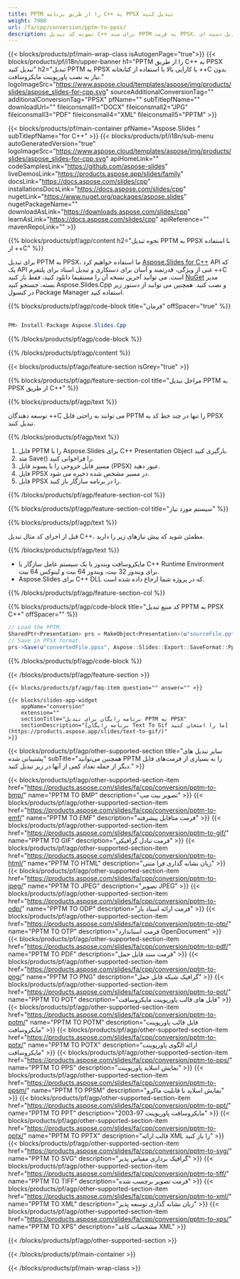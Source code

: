 ```yaml
---
title: PPTM را از طریق برنامه C++ به PPSX تبدیل کنید
weight: 7980
url: /fa/cpp/conversion/pptm-to-ppsx/ 
description: نمونه کد تبدیل C++ برای سند PPTM به فرمت PPSX. از کد مثال برای تبدیل دسته ای PPTM به PPSX در هر برنامه C++ استفاده کنید.
---
```


{{< blocks/products/pf/main-wrap-class isAutogenPage="true">}}
{{< blocks/products/pf/i18n/upper-banner h1="PPTM را از طریق C++ به PPSX تبدیل کنید" h2="تبدیل PPTM به PPSX با کارایی بالا با استفاده از کتابخانه ++C بدون نیاز به نصب پاورپوینت مایکروسافت." logoImageSrc="https://www.aspose.cloud/templates/aspose/img/products/slides/aspose_slides-for-cpp.svg" sourceAdditionalConversionTag="" additionalConversionTag="PPSX" pfName="" subTitlepfName="" downloadUrl="" fileiconsmall1="DOCX" fileiconsmall2="JPG" fileiconsmall3="PDF" fileiconsmall4="XML" fileiconsmall5="PPTM" >}}

{{< blocks/products/pf/main-container pfName="Aspose.Slides " subTitlepfName="for C++" >}}
{{< blocks/products/pf/i18n/sub-menu autoGeneratedVersion="true" logoImageSrc="https://www.aspose.cloud/templates/aspose/img/products/slides/aspose_slides-for-cpp.svg" apiHomeLink="" codeSamplesLink="https://github.com/aspose-slides" liveDemosLink="https://products.aspose.app/slides/family" docsLink="https://docs.aspose.com/slides/cpp" installationsDocsLink="https://docs.aspose.com/slides/cpp" nugetLink="https://www.nuget.org/packages/aspose.slides" nugetPackageName="" downloadAsLink="https://downloads.aspose.com/slides/cpp" learnAsLink="https://docs.aspose.com/slides/cpp" apiReference="" mavenRepoLink="" >}}

{{% blocks/products/pf/agp/content h2="نحوه تبدیل PPTM به PPSX با استفاده از ++C" %}}

 برای تبدیل PPTM به PPSX، ما استفاده خواهیم کرد
 [Aspose.Slides for C++](https://products.aspose.com/slides/fa/cpp/)
 API که یک API غنی از ویژگی، قدرتمند و آسان برای دستکاری و تبدیل اسناد برای پلتفرم ++C است. می توانید آخرین نسخه آن را مستقیما دانلود کنید، فقط باز کنید
 [NuGet](https://www.nuget.org/packages/aspose.slides)
 مدیر بسته، جستجو کنید
 Aspose.Slides.Cpp
 و نصب کنید. همچنین می توانید از دستور زیر در کنسول Package Manager استفاده کنید.

{{% blocks/products/pf/agp/code-block title="فرمان" offSpacer="true" %}}

```cs

PM> Install-Package Aspose.Slides.Cpp

```

{{% /blocks/products/pf/agp/code-block %}}

{{% /blocks/products/pf/agp/content %}}

{{< blocks/products/pf/agp/feature-section isGrey="true" >}}

{{% blocks/products/pf/agp/feature-section-col title="مراحل تبدیل PPTM به PPSX از طریق C++" %}}

{{% blocks/products/pf/agp/text %}}

 توسعه دهندگان ++C می توانند به راحتی فایل PPTM را تنها در چند خط کد به PPSX تبدیل کنند.

{{% /blocks/products/pf/agp/text %}}

1. فایل PPTM را با Aspose.Slides برای C++ Presentation Object بارگیری کنید.
1. متد Save() را فراخوانی کنید.
1. مسیر فایل خروجی را با پسوند فایل (PPSX) عبور دهید.
1. فایل PPSX در مسیر مشخص شده ذخیره می شود.
1. فایل PPSX را در برنامه سازگار باز کنید.

{{% /blocks/products/pf/agp/feature-section-col %}}

{{% blocks/products/pf/agp/feature-section-col title="سیستم مورد نیاز" %}}

{{% blocks/products/pf/agp/text %}}

 قبل از اجرای کد مثال تبدیل C++، مطمئن شوید که پیش نیازهای زیر را دارید.

{{% /blocks/products/pf/agp/text %}}

- مایکروسافت ویندوز یا یک سیستم عامل سازگار با C++ Runtime Environment برای ویندوز 32 بیت، ویندوز 64 بیت و لینوکس 64 بیت.
- Aspose.Slides برای C++ DLL که در پروژه شما ارجاع داده شده است.

{{% /blocks/products/pf/agp/feature-section-col %}}

{{% blocks/products/pf/agp/code-block title="کد منبع تبدیل PPTM به PPSX C++" offSpacer="" %}}

```cs
// Load the PPTM.
SharedPtr<Presentation> prs = MakeObject<Presentation>(u"sourceFile.pptm");
// Save in PPSX format.
prs->Save(u"convertedFile.ppsx", Aspose::Slides::Export::SaveFormat::Ppsx);

```

{{% /blocks/products/pf/agp/code-block %}}

{{< /blocks/products/pf/agp/feature-section >}}

    {{< blocks/products/pf/agp/faq-item question="" answer="" >}}
 

<!-- aboutfile Starts -->

<!-- aboutfile Ends -->

    {{< blocks/slides-app-widget 
        appName="conversion"
        extension=""
        sectionTitle="برنامه رایگان برای تبدیل PPTM به PPSX" 
        sectionDescription="[برنامه رایگان Text To Gif ما را امتحان کنید](https://products.aspose.app/slides/text-to-gif/)" 
    >}}
    
{{< blocks/products/pf/agp/other-supported-section title="سایر تبدیل های پشتیبانی شده" subTitle="همچنین می‌توانید PPTM را به بسیاری از فرمت‌های فایل دیگر از جمله تعداد کمی از آنها در زیر تبدیل کنید." >}}

{{< blocks/products/pf/agp/other-supported-section-item href="https://products.aspose.com/slides/fa/cpp/conversion/pptm-to-bmp/" name="PPTM TO BMP" description="تصویر بیت مپ" >}}
{{< blocks/products/pf/agp/other-supported-section-item href="https://products.aspose.com/slides/fa/cpp/conversion/pptm-to-emf/" name="PPTM TO EMF" description="فرمت متافایل پیشرفته" >}}
{{< blocks/products/pf/agp/other-supported-section-item href="https://products.aspose.com/slides/fa/cpp/conversion/pptm-to-gif/" name="PPTM TO GIF" description="فرمت تبادل گرافیکی" >}}
{{< blocks/products/pf/agp/other-supported-section-item href="https://products.aspose.com/slides/fa/cpp/conversion/pptm-to-html/" name="PPTM TO HTML" description="زبان نشانه گذاری فرا متنی" >}}
{{< blocks/products/pf/agp/other-supported-section-item href="https://products.aspose.com/slides/fa/cpp/conversion/pptm-to-jpeg/" name="PPTM TO JPEG" description="تصویر JPEG" >}}
{{< blocks/products/pf/agp/other-supported-section-item href="https://products.aspose.com/slides/fa/cpp/conversion/pptm-to-odp/" name="PPTM TO ODP" description="فرمت ارائه اسناد باز" >}}
{{< blocks/products/pf/agp/other-supported-section-item href="https://products.aspose.com/slides/fa/cpp/conversion/pptm-to-otp/" name="PPTM TO OTP" description="فرمت استاندارد OpenDocument" >}}
{{< blocks/products/pf/agp/other-supported-section-item href="https://products.aspose.com/slides/fa/cpp/conversion/pptm-to-pdf/" name="PPTM TO PDF" description="فرمت سند قابل حمل" >}}
{{< blocks/products/pf/agp/other-supported-section-item href="https://products.aspose.com/slides/fa/cpp/conversion/pptm-to-png/" name="PPTM TO PNG" description="گرافیک شبکه قابل حمل" >}}
{{< blocks/products/pf/agp/other-supported-section-item href="https://products.aspose.com/slides/fa/cpp/conversion/pptm-to-pot/" name="PPTM TO POT" description="فایل های قالب پاورپوینت مایکروسافت" >}}
{{< blocks/products/pf/agp/other-supported-section-item href="https://products.aspose.com/slides/fa/cpp/conversion/pptm-to-potm/" name="PPTM TO POTM" description="فایل قالب پاورپوینت مایکروسافت" >}}
{{< blocks/products/pf/agp/other-supported-section-item href="https://products.aspose.com/slides/fa/cpp/conversion/pptm-to-potx/" name="PPTM TO POTX" description="ارائه الگوی پاورپوینت مایکروسافت" >}}
{{< blocks/products/pf/agp/other-supported-section-item href="https://products.aspose.com/slides/fa/cpp/conversion/pptm-to-pps/" name="PPTM TO PPS" description="نمایش اسلاید پاورپوینت" >}}
{{< blocks/products/pf/agp/other-supported-section-item href="https://products.aspose.com/slides/fa/cpp/conversion/pptm-to-ppsm/" name="PPTM TO PPSM" description="نمایش اسلاید با قابلیت ماکرو" >}}
{{< blocks/products/pf/agp/other-supported-section-item href="https://products.aspose.com/slides/fa/cpp/conversion/pptm-to-ppt/" name="PPTM TO PPT" description="مایکروسافت پاورپوینت 97-2003" >}}
{{< blocks/products/pf/agp/other-supported-section-item href="https://products.aspose.com/slides/fa/cpp/conversion/pptm-to-pptx/" name="PPTM TO PPTX" description="قالب ارائه XML را باز کنید" >}}
{{< blocks/products/pf/agp/other-supported-section-item href="https://products.aspose.com/slides/fa/cpp/conversion/pptm-to-svg/" name="PPTM TO SVG" description="گرافیک برداری مقیاس پذیر" >}}
{{< blocks/products/pf/agp/other-supported-section-item href="https://products.aspose.com/slides/fa/cpp/conversion/pptm-to-tiff/" name="PPTM TO TIFF" description="فرمت تصویر برچسب شده" >}}
{{< blocks/products/pf/agp/other-supported-section-item href="https://products.aspose.com/slides/fa/cpp/conversion/pptm-to-xml/" name="PPTM TO XML" description="زبان نشانه گذاری توسعه پذیر" >}}
{{< blocks/products/pf/agp/other-supported-section-item href="https://products.aspose.com/slides/fa/cpp/conversion/pptm-to-xps/" name="PPTM TO XPS" description="مشخصات کاغذ XML" >}}

{{< /blocks/products/pf/agp/other-supported-section >}}

{{< /blocks/products/pf/main-container >}}
    
{{< /blocks/products/pf/main-wrap-class >}}